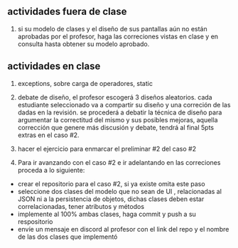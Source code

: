 ## actividades fuera de clase

1. si su modelo de clases y el diseño de sus pantallas aún no están aprobadas por el profesor, haga las correciones vistas en clase y en consulta hasta obtener su modelo aprobado.

## actividades en clase

1. exceptions, sobre carga de operadores, static

2. debate de diseño, el profesor escogerá 3 diseños aleatorios. cada estudiante seleccionado va a compartir su diseño y una correción de las dadas en la revisión. se procederá a debatir la técnica de diseño para argumentar la correctitud del mismo y sus posibles mejoras, aquella corrección que genere más discusión y debate, tendrá al final 5pts extras en el caso #2.

3. hacer el ejercicio para enmarcar el preliminar #2 del caso #2

4. Para ir avanzando con el caso #2 e ir adelantando en las correciones proceda a lo siguiente:

- crear el repositorio para el caso #2, si ya existe omita este paso
- seleccione dos clases del modelo que no sean de UI , relacionadas al JSON ni a la persistencia de objetos, dichas clases deben estar correlacionadas, tener atributos y métodos
- implemente al 100% ambas clases, haga commit y push a su respositorio
- envíe un mensaje en discord al profesor con el link del repo y el nombre de las dos clases que implementó
